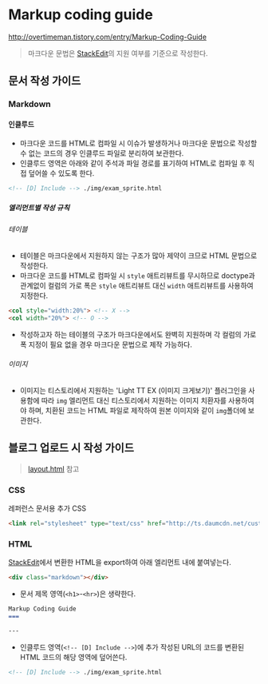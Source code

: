 Markup coding guide
===

http://overtimeman.tistory.com/entry/Markup-Coding-Guide

> 마크다운 문법은 [StackEdit](https://stackedit.io/editor)의 지원 여부를 기준으로 작성한다.

문서 작성 가이드
---

### Markdown

#### 인클루드

- 마크다운 코드를 HTML로 컴파일 시 이슈가 발생하거나 마크다운 문법으로 작성할 수 없는 코드의 경우 인클루드 파일로 분리하여 보관한다.
- 인클루드 영역은 아래와 같이 주석과 파일 경로를 표기하여 HTML로 컴파일 후 직접 덮어쓸 수 있도록 한다.
```markdown
<!-- [D] Include --> ./img/exam_sprite.html
```

##### 엘리먼트별 작성 규칙

###### 테이블

- 테이블은 마크다운에서 지원하지 않는 구조가 많아 제약이 크므로 HTML 문법으로 작성한다.
- 마크다운 코드를 HTML로 컴파일 시 ```style``` 애트리뷰트를 무시하므로 doctype과 관계없이 컬럼의 가로 폭은 ```style``` 애트리뷰트 대신 ```width``` 애트리뷰트를 사용하여 지정한다.
```html
<col style="width:20%"> <!-- X -->
<col width="20%"> <!-- O -->
```
- 작성하고자 하는 테이블의 구조가 마크다운에서도 완벽히 지원하며 각 컬럼의 가로 폭 지정이 필요 없을 경우 마크다운 문법으로 제작 가능하다.

###### 이미지

- 이미지는 티스토리에서 지원하는 'Light TT EX (이미지 크게보기)' 플러그인을 사용함에 따라 ```img``` 엘리먼트 대신 티스토리에서 지원하는 이미지 치환자를 사용하여야 하며, 치환된 코드는 HTML 파일로 제작하여 원본 이미지와 같이 ```img```폴더에 보관한다.

블로그 업로드 시 작성 가이드
---

> [layout.html](https://github.com/choi4450/markup-coding-guide/blob/master/layout.html) 참고

### CSS

레퍼런스 문서용 추가 CSS

```html
<link rel="stylesheet" type="text/css" href="http://ts.daumcdn.net/custom/blog/173/1735446/skin/images/markdown-reference.css">
```

### HTML

[StackEdit](https://stackedit.io/editor)에서 변환한 HTML을 export하여 아래 엘리먼트 내에 붙여넣는다.

```html
<div class="markdown"></div>
```

- 문서 제목 영역(```<h1>```-```<hr>```)은 생략한다.
```markdown
Markup Coding Guide
===

---
```
- 인클루드 영역(```<!-- [D] Include -->```)에 추가 작성된 URL의 코드를 변환된 HTML 코드의 해당 영역에 덮어쓴다.
```markdown
<!-- [D] Include --> ./img/exam_sprite.html
```